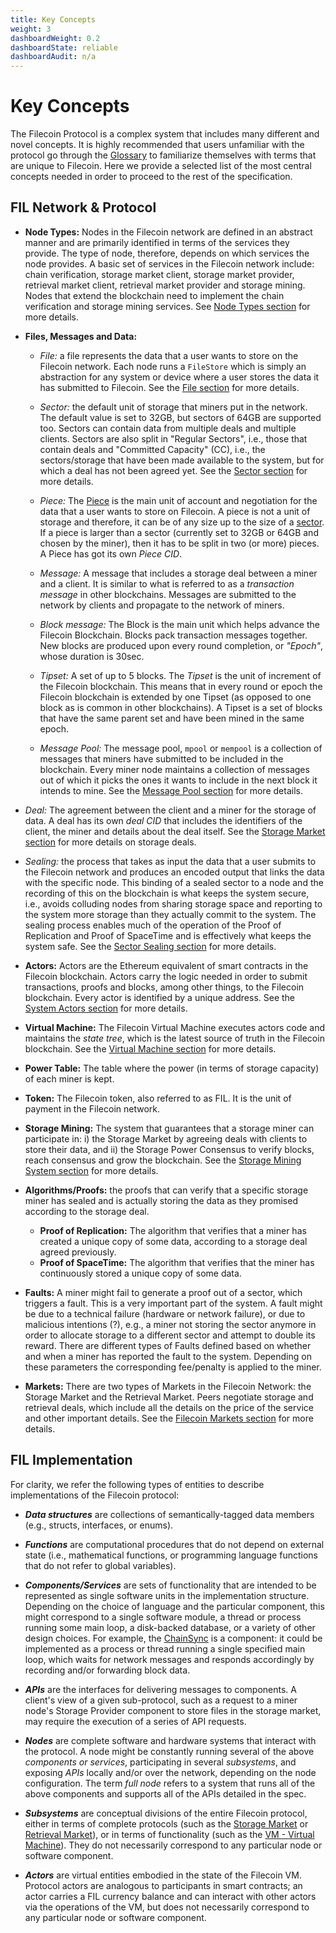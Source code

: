 ```yaml
---
title: Key Concepts
weight: 3
dashboardWeight: 0.2
dashboardState: reliable
dashboardAudit: n/a
---
```


# Key Concepts

The Filecoin Protocol is a complex system that includes many different and novel concepts. It is highly recommended that users unfamiliar with the protocol go through the [Glossary](glossary) to familiarize themselves with terms that are unique to Filecoin. Here we provide a selected list of the most central concepts needed in order to proceed to the rest of the specification.

## FIL Network & Protocol

- **Node Types:** Nodes in the Filecoin network are defined in an abstract manner and are primarily identified in terms of the services they provide. The type of node, therefore, depends on which services the node provides. A basic set of services in the Filecoin network include: chain verification, storage market client, storage market provider, retrieval market client, retrieval market provider and storage mining. Nodes that extend the blockchain need to implement the chain verification and storage mining services. See [Node Types section](filecoin_nodes) for more details.

- **Files, Messages and Data:**
	- _File:_ a file represents the data that a user wants to store on the Filecoin network. Each node runs a `FileStore` which is simply an abstraction for any system or device where a user stores the data it has submitted to Filecoin. See the [File section](file) for more details.

    - _Sector:_ the default unit of storage that miners put in the network. The default value is set to 32GB, but sectors of 64GB are supported too. Sectors can contain data from multiple deals and multiple clients. Sectors are also split in "Regular Sectors", i.e., those that contain deals and "Committed Capacity" (CC), i.e., the sectors/storage that have been made available to the system, but for which a deal has not been agreed yet. See the [Sector section](sector) for more details.

    - _Piece:_ The [Piece](piece) is the main unit of account and negotiation for the data that a user wants to store on Filecoin. A piece is not a unit of storage and therefore, it can be of any size up to the size of a [sector](sector). If a piece is larger than a sector (currently set to 32GB or 64GB and chosen by the miner), then it has to be split in two (or more) pieces. A Piece has got its own _Piece CID_.

    - _Message:_ A message that includes a storage deal between a miner and a client. It is similar to what is referred to as a _transaction message_ in other blockchains. Messages are submitted to the network by clients and propagate to the network of miners.

    - _Block message:_ The Block is the main unit which helps advance the Filecoin Blockchain. Blocks pack transaction messages together. New blocks are produced upon every round completion, or _"Epoch"_, whose duration is 30sec.

    - _Tipset:_ A set of up to 5 blocks. The _Tipset_ is the unit of increment of the Filecoin blockchain. This means that in every round or epoch the Filecoin blockchain is extended by one Tipset (as opposed to one block as is common in other blockchains). A Tipset is a set of blocks that have the same parent set and have been mined in the same epoch.

    - _Message Pool:_ The message pool, `mpool` or `mempool` is a collection of messages that miners have submitted to be included in the blockchain. Every miner node maintains a collection of messages out of which it picks the ones it wants to include in the next block it intends to mine. See the [Message Pool section](message_pool) for more details.

- _Deal:_ The agreement between the client and a miner for the storage of data. A deal has its own *deal CID* that includes the identifiers of the client, the miner and details about the deal itself. See the [Storage Market section](storage_market) for more details on storage deals.

- _Sealing:_ the process that takes as input the data that a user submits to the Filecoin network and produces an encoded output that links the data with the specific node. This binding of a sealed sector to a node and the recording of this on the blockchain is what keeps the system secure, i.e., avoids colluding nodes from sharing storage space and reporting to the system more storage than they actually commit to the system. The sealing process enables much of the operation of the Proof of Replication and Proof of SpaceTime and is effectively what keeps the system safe. See the [Sector Sealing section](sealing) for more details.

- **Actors:** Actors are the Ethereum equivalent of smart contracts in the Filecoin blockchain. Actors carry the logic needed in order to submit transactions, proofs and blocks, among other things, to the Filecoin blockchain. Every actor is identified by a unique address. See the [System Actors section](sysactors) for more details.

- **Virtual Machine:** The Filecoin Virtual Machine executes actors code and maintains the _state tree_, which is the latest source of truth in the Filecoin blockchain. See the [Virtual Machine section](systems/filecoin_vm) for more details.

- **Power Table:** The table where the power (in terms of storage capacity) of each miner is kept.

- **Token:** The Filecoin token, also referred to as FIL. It is the unit of payment in the Filecoin network.

- **Storage Mining:** The system that guarantees that a storage miner can participate in: i) the Storage Market by agreeing deals with clients to store their data, and ii) the Storage Power Consensus to verify blocks, reach consensus and grow the blockchain. See the [Storage Mining System section](filecoin_mining) for more details.

- **Algorithms/Proofs:** the proofs that can verify that a specific storage miner has sealed and is actually storing the data as they promised according to the storage deal.
    - **Proof of Replication:** The algorithm that verifies that a miner has created a unique copy of some data, according to a storage deal agreed previously.
    - **Proof of SpaceTime:** The algorithm that verifies that the miner has continuously stored a unique copy of some data.

- **Faults:** A miner might fail to generate a proof out of a sector, which triggers a fault. This is a very important part of the system. A fault might be due to a technical failure (hardware or network failure), or due to malicious intentions (?), e.g., a miner not storing the sector anymore in order to allocate storage to a different sector and attempt to double its reward. There are different types of Faults defined based on whether and when a miner has reported the fault to the system. Depending on these parameters the corresponding fee/penalty is applied to the miner.

- **Markets:** There are two types of Markets in the Filecoin Network: the Storage Market and the Retrieval Market. Peers negotiate storage and retrieval deals, which include all the details on the price of the service and other important details. See the [Filecoin Markets section](filecoin_markets) for more details.

## FIL Implementation

For clarity, we refer the following types of entities to describe implementations of the  Filecoin protocol:

- **_Data structures_** are collections of semantically-tagged data members (e.g., structs, interfaces, or enums).

- **_Functions_** are computational procedures that do not depend on external state (i.e., mathematical functions, or programming language functions that do not refer to global variables).

- **_Components/Services_** are sets of functionality that are intended to be represented as single software units in the implementation structure. Depending on the choice of language and the particular component, this might correspond to a single software module, a thread or process running some main loop, a disk-backed database, or a variety of other design choices. For example, the [ChainSync](chainsync) is a component: it could be implemented as a process or thread running a single specified main loop, which waits for network messages and responds accordingly by recording and/or forwarding block data.

- **_APIs_** are the interfaces for delivering messages to components. A client's view of a given sub-protocol, such as a request to a miner node's Storage Provider component to store files in the storage market, may require the execution of a series of API requests.

- **_Nodes_** are complete software and hardware systems that interact with the protocol.  A node might be constantly running several of the above _components or services_, participating in several _subsystems_, and exposing _APIs_ locally and/or over the network, depending on the node configuration. The term _full node_ refers to a system that runs all of the above components and supports all of the APIs detailed in the spec.

- **_Subsystems_** are conceptual divisions of the entire Filecoin protocol, either in terms of complete protocols (such as the [Storage Market](storage_market) or [Retrieval Market](retrieval_market)), or in terms of functionality (such as the [VM - Virtual Machine](intro/filecoin_vm)). They do not necessarily correspond to any particular node or software component.

- **_Actors_** are virtual entities embodied in the state of the Filecoin VM. Protocol actors are analogous to participants in smart contracts; an actor carries a FIL currency balance and can interact with other actors via the operations of the VM, but does not necessarily correspond to any particular node or software component.
